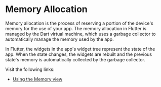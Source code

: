 # Memory Allocation

Memory allocation is the process of reserving a portion of the device's memory for the use of your app. The memory allocation in Flutter is managed by the Dart virtual machine, which uses a garbage collector to automatically manage the memory used by the app.

In Flutter, the widgets in the app's widget tree represent the state of the app. When the state changes, the widgets are rebuilt and the previous state's memory is automatically collected by the garbage collector.

Visit the following links:

- [Using the Memory view](https://docs.flutter.dev/development/tools/devtools/memory)